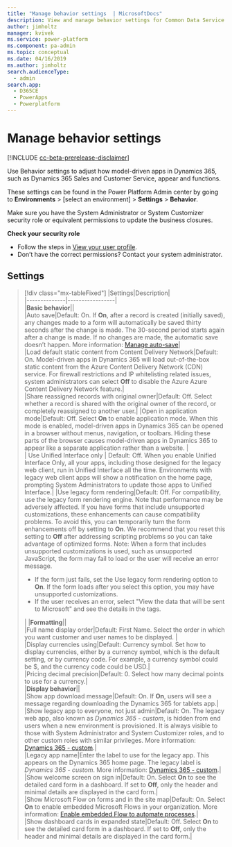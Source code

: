 ```yaml
---
title: "Manage behavior settings  | MicrosoftDocs"
description: View and manage behavior settings for Common Data Service.
author: jimholtz
manager: kvivek
ms.service: power-platform
ms.component: pa-admin
ms.topic: conceptual
ms.date: 04/16/2019
ms.author: jimholtz 
search.audienceType: 
  - admin
search.app: 
  - D365CE
  - PowerApps
  - Powerplatform
---
```

# Manage behavior settings 

[!INCLUDE [cc-beta-prerelease-disclaimer](../includes/cc-beta-prerelease-disclaimer.md)]

Use Behavior settings to adjust how model-driven apps in Dynamics 365, such as Dynamics 365 Sales and Customer Service, appear and functions.

These settings can be found in the Power Platform Admin center by going to **Environments** > [select an environment] > **Settings** > **Behavior**.

Make sure you have the System Administrator or System Customizer security role or equivalent permissions to update the business closures.

**Check your security role**

- Follow the steps in [View your user profile](https://docs.microsoft.com/dynamics365/customer-engagement/basics/view-your-user-profile).
- Don’t have the correct permissions? Contact your system administrator.

## Settings

> [!div class="mx-tableFixed"]
> |Settings|Description|  
> |--------------|-----------------|  
> |**Basic behavior**||  
> |Auto save|Default: On. If **On**, after a record is created (initially saved), any changes made to a form will automatically be saved thirty seconds after the change is made. The 30-second period starts again after a change is made. If no changes are made, the automatic save doesn’t happen. More information: [Manage auto-save](https://docs.microsoft.com/dynamics365/customer-engagement/customize/manage-auto-save)|  
> |Load default static content from Content Delivery Network|Default: On. Model-driven apps in Dynamics 365 will load out-of-the-box static content from the Azure Content Delivery Network (CDN) service. For firewall restrictions and IP whitelisting related issues, system administrators can select **Off** to disable the Azure Azure Content Delivery Network feature.|  
> |Share reassigned records with original owner|Default: Off. Select whether a record is shared with the original owner of the record, or completely reassigned to another user.| 
> |Open in application mode|Default: Off. Select **On** to enable application mode. When this mode is enabled, model-driven apps in Dynamics 365 can be opened in a browser without menus, navigation, or toolbars. Hiding these parts of the browser causes model-driven apps in Dynamics 365 to appear like a separate application rather than a website. |  
> | Use Unified Interface only | Default: Off. When you enable Unified Interface Only, all your apps, including those designed for the legacy web client, run in Unified Interface all the time. Environments with legacy web client apps will show a notification on the home page, prompting System Administrators to update those apps to Unified Interface.|
> |Use legacy form rendering|Default: Off. For compatibility, use the legacy form rendering engine. Note that performance may be adversely affected. If you have forms that include unsupported customizations, these enhancements can cause compatibility problems. To avoid this, you can temporarily turn the form enhancements off by setting to **On**. We recommend that you reset this setting to **Off** after addressing scripting problems so you can take advantage of optimized forms. Note: When a form that includes unsupported customizations is used, such as unsupported JavaScript, the form may fail to load or the user will receive an error message.<br /><ul><li>If the form just fails, set the Use legacy form rendering option to **On**. If the form loads after you select this option, you may have unsupported customizations.</li><li>If the user receives an error, select "View the data that will be sent to Microsoft" and see the details in the <CrmScriptErrorReport> tags.</li> </ul> | 
> |**Formatting**||  
> |Full name display order|Default: First Name. Select the order in which you want customer and user names to be displayed. |  
> |Display currencies using|Default: Currency symbol. Set how to display currencies, either by a currency symbol, which is the default setting, or by currency code. For example, a currency symbol could be $, and the currency code could be USD.|  
> |Pricing decimal precision|Default: 0. Select how many decimal points to use for a currency.|  
> |**Display behavior**||  
> |Show app download message|Default: On. If **On**, users will see a message regarding downloading the Dynamics 365 for tablets app.|  
> |Show legacy app to everyone, not just admin|Default: On. The legacy web app, also known as *Dynamics 365 - custom*, is hidden from end users when a new environment is provisioned. It is always visible to those with System Administrator and System Customizer roles, and to other custom roles with similar privileges.  More information: [Dynamics 365 - custom](https://docs.microsoft.com/dynamics365/customer-engagement/admin/enable-unified-interface-only#dynamics-365---custom).|  
> |Legacy app name|Enter the label to use for the legacy app. This appears on the Dynamics 365 home page. The legacy label is *Dynamics 365 - custom*. More information: [Dynamics 365 - custom](https://docs.microsoft.com/dynamics365/customer-engagement/admin/enable-unified-interface-only#dynamics-365---custom).|
> |Show welcome screen on sign in|Default: On. Select **On** to see the detailed card form in a dashboard. If set to **Off**, only the header and minimal details are displayed in the card form.|  
> |Show Microsoft Flow on forms and in the site map|Default: On. Select **On** to enable embedded Microsoft Flows in your organization. More information: [Enable embedded Flow to automate processes](https://docs.microsoft.com/dynamics365/customer-engagement/admin/enable-embedded-flow-in-your-organization).|  
> |Show dashboard cards in expanded state|Default: Off. Select **On** to see the detailed card form in a dashboard. If set to **Off**, only the header and minimal details are displayed in the card form.|  

